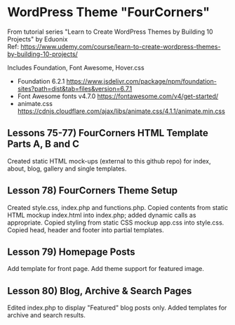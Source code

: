 # WordPress Theme "FourCorners"
From tutorial series "Learn to Create WordPress Themes by Building 10 Projects" by Eduonix  
Ref: https://www.udemy.com/course/learn-to-create-wordpress-themes-by-building-10-projects/

Includes Foundation, Font Awesome, Hover.css
* Foundation 6.2.1 https://www.jsdelivr.com/package/npm/foundation-sites?path=dist&tab=files&version=6.7.1
* Font Awesome fonts v4.7.0 https://fontawesome.com/v4/get-started/
* animate.css https://cdnjs.cloudflare.com/ajax/libs/animate.css/4.1.1/animate.min.css

## Lessons 75-77) FourCorners HTML Template Parts A, B and C 
Created static HTML mock-ups (external to this github repo) for index, about, blog, gallery and single templates.

## Lesson 78) FourCorners Theme Setup
Created style.css, index.php and functions.php.
Copied contents from static HTML mockup index.html into index.php;
added dynamic calls as appropriate.
Copied styling from static CSS mockup app.css into style.css.
Copied head, header and footer into partial templates.


## Lesson 79) Homepage Posts
Add template for front page.  Add theme support for featured image.

## Lesson 80) Blog, Archive & Search Pages
Edited index.php to display "Featured" blog posts only.  Added templates for archive and search results.


